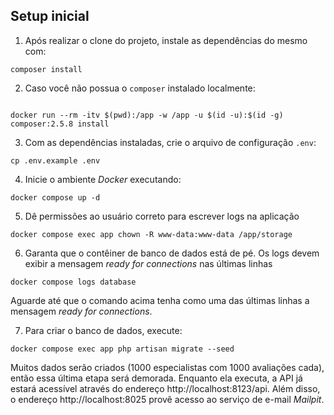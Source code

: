 ## Setup inicial

1. Após realizar o clone do projeto, instale as dependências do mesmo com:
```shell
composer install
```

2. Caso você não possua o `composer` instalado localmente:
```shell

docker run --rm -itv $(pwd):/app -w /app -u $(id -u):$(id -g) composer:2.5.8 install
```

3. Com as dependências instaladas, crie o arquivo de configuração `.env`:
```shell
cp .env.example .env
```

4. Inicie o ambiente _Docker_ executando:
```shell
docker compose up -d
```

5. Dê permissões ao usuário correto para escrever logs na aplicação
```shell
docker compose exec app chown -R www-data:www-data /app/storage
```

6. Garanta que o contêiner de banco de dados está de pé. Os logs devem exibir a mensagem _ready for connections_ nas últimas linhas
```shell
docker compose logs database
``` 
Aguarde até que o comando acima tenha como uma das últimas linhas a mensagem _ready for connections_.

7. Para criar o banco de dados, execute:
```shell
docker compose exec app php artisan migrate --seed
```

Muitos dados serão criados (1000 especialistas com 1000 avaliações cada), então essa última etapa será demorada. Enquanto ela executa, a API já estará acessível através do endereço http://localhost:8123/api. Além disso, o endereço http://localhost:8025 provê acesso ao serviço de e-mail _Mailpit_.
